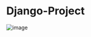 # Django-Project
![image](https://user-images.githubusercontent.com/49362820/111125457-9f0e4300-8597-11eb-8d80-1f493ca821d8.png)
